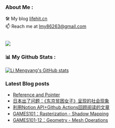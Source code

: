 ### About Me : 

🛠 My blog <a href="https://lifehit.cn/">lifehit.cn</a><br>
📫 Reach me at <a href="mailto:lmy86263@gmail.com">lmy86263@gmail.com</a><br><br>

<p><img src="https://gpvc.arturio.dev/limeya"><p>

### 📊 My Github Stats :
[![Li Mengyang's GitHub stats](https://github-readme-stats.vercel.app/api?username=limeya&show_icons=true&theme=dracula)](https://github.com/limeya/limeya)

### Latest Blog posts
<!-- BLOG-POST-LIST:START -->
- [Reference and Pointer](https://limeya.github.io/2022/09/18/bian-cheng-zhi-dao/reference-he-pointer/)
- [日本出了问题：《东京贫困女子》呈现的社会现象](https://limeya.github.io/2022/07/15/du-shu-gan-wu/ri-ben-chu-liao-wen-ti-dong-jing-pin-kun-nu-zi-cheng-xian-de-she-hui-xian-xiang/)
- [利用Notion API+Github Actions回顾阅读的文章](https://limeya.github.io/2022/05/22/xiao-lu-sheng-huo/li-yong-notion-api-github-actions-hui-gu-yue-du-de-wen-zhang/)
- [GAMES101：Rasterization - Shadow Mapping](https://limeya.github.io/2022/05/06/ji-suan-ji-tu-xing-xue/games/games101-rasterization-shadow-mapping/)
- [GAMES101-12：Geometry - Mesh Operations](https://limeya.github.io/2022/05/06/ji-suan-ji-tu-xing-xue/games/games101-12-geometry-mesh-operations/)
<!-- BLOG-POST-LIST:END -->

